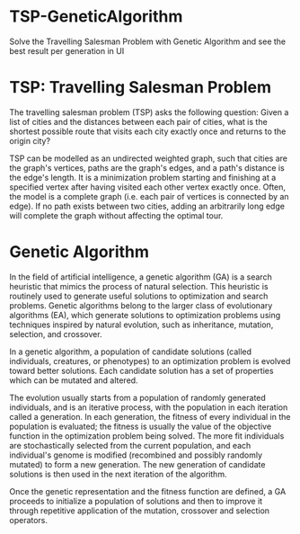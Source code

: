 # TSP-GeneticAlgorithm
Solve the Travelling Salesman Problem with Genetic Algorithm and see the best result per generation in UI

# TSP: Travelling Salesman Problem
The travelling salesman problem (TSP) asks the following question: Given a list of cities and the distances between each pair of cities, what is the shortest possible route that visits each city exactly once and returns to the origin city?

TSP can be modelled as an undirected weighted graph, such that cities are the graph's vertices, paths are the graph's edges, and a path's distance is the edge's length. It is a minimization problem starting and finishing at a specified vertex after having visited each other vertex exactly once. Often, the model is a complete graph (i.e. each pair of vertices is connected by an edge). If no path exists between two cities, adding an arbitrarily long edge will complete the graph without affecting the optimal tour.

# Genetic Algorithm
In the field of artificial intelligence, a genetic algorithm (GA) is a search heuristic that mimics the process of natural selection. This heuristic is routinely used to generate useful solutions to optimization and search problems. Genetic algorithms belong to the larger class of evolutionary algorithms (EA), which generate solutions to optimization problems using techniques inspired by natural evolution, such as inheritance, mutation, selection, and crossover.

In a genetic algorithm, a population of candidate solutions (called individuals, creatures, or phenotypes) to an optimization problem is evolved toward better solutions. Each candidate solution has a set of properties which can be mutated and altered.

The evolution usually starts from a population of randomly generated individuals, and is an iterative process, with the population in each iteration called a generation. In each generation, the fitness of every individual in the population is evaluated; the fitness is usually the value of the objective function in the optimization problem being solved. The more fit individuals are stochastically selected from the current population, and each individual's genome is modified (recombined and possibly randomly mutated) to form a new generation. The new generation of candidate solutions is then used in the next iteration of the algorithm.

Once the genetic representation and the fitness function are defined, a GA proceeds to initialize a population of solutions and then to improve it through repetitive application of the mutation, crossover and selection operators.
